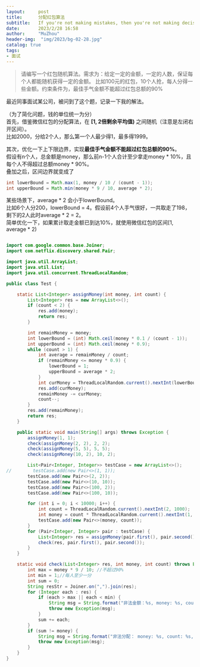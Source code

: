 ```yaml
---
layout:     post
title:      分配红包算法
subtitle:   If you're not making mistakes, then you're not making decisions.
date:       2023/2/28 16:58
author:     "MuZhou"
header-img:  "img/2023/bg-02-28.jpg"
catalog: true
tags:
- 面试
---
```


> 请编写一个红包随机算法。需求为：给定一定的金额，一定的人数，保证每个人都能随机获得一定的金额。
比如100元的红包，10个人抢，每人分得一些金额。约束条件为，最佳手气金额不能超过红包总额的90%

最近同事面试某公司，被问到了这个题，记录一下我的解法。

（为了简化问题，钱的单位统一为分）   
首先，借鉴微信红包的分配算法，在 **[1, 2倍剩余平均值)** 之间随机（注意是左闭右开区间）。  
比如2000，分给2个人，那么第一个人最少得1，最多得1999。

其次，优化一下上下限边界，实现**最佳手气金额不能超过红包总额的90%**。  
假设有n个人，总金额是money，那么前n-1个人合计至少拿走money * 10%，且每个人不得超过总额money * 90%。   
叠加之后，区间边界就变成了
```java
int lowerBound = Math.max(1, money / 10 / (count - 1));
int upperBound = Math.min(money * 9 / 10, average * 2);
```
某些场景下，average * 2 会小于lowerBound。    
比如6个人分200，lowerBound = 4。假设前4个人手气很好，一共取走了198，剩下的2人此时average * 2 = 2。    
简单优化一下，如果累计取走金额已到达10%，就使用微信红包的区间[1, average * 2)

```java

import com.google.common.base.Joiner;
import com.netflix.discovery.shared.Pair;

import java.util.ArrayList;
import java.util.List;
import java.util.concurrent.ThreadLocalRandom;

public class Test {

    static List<Integer> assignMoney(int money, int count) {
        List<Integer> res = new ArrayList<>();
        if (count < 2) {
            res.add(money);
            return res;
        }

        int remainMoney = money;
        int lowerBound = (int) Math.ceil(money * 0.1 / (count - 1));
        int upperBound = (int) Math.ceil(money * 0.9);
        while (count > 1) {
            int average = remainMoney / count;
            if (remainMoney <= money * 0.9) {
                lowerBound = 1;
                upperBound = average * 2;
            }
            int curMoney = ThreadLocalRandom.current().nextInt(lowerBound, Math.min(average * 2, upperBound));
            res.add(curMoney);
            remainMoney -= curMoney;
            count--;
        }
        res.add(remainMoney);
        return res;
    }

    public static void main(String[] args) throws Exception {
        assignMoney(1, 1);
        check(assignMoney(2, 2), 2, 2);
        check(assignMoney(5, 5), 5, 5);
        check(assignMoney(10, 2), 10, 2);

        List<Pair<Integer, Integer>> testCase = new ArrayList<>();
//        testCase.add(new Pair<>(1, 1));
        testCase.add(new Pair<>(2, 2));
        testCase.add(new Pair<>(10, 10));
        testCase.add(new Pair<>(100, 2));
        testCase.add(new Pair<>(100, 10));

        for (int i = 0; i < 10000; i++) {
            int count = ThreadLocalRandom.current().nextInt(2, 1000);
            int money = count * ThreadLocalRandom.current().nextInt(1, 1000);
            testCase.add(new Pair<>(money, count));
        }
        for (Pair<Integer, Integer> pair : testCase) {
            List<Integer> res = assignMoney(pair.first(), pair.second());
            check(res, pair.first(), pair.second());
        }
    }

    static void check(List<Integer> res, int money, int count) throws Exception {
        int max = money * 9 / 10; //不超过90%
        int min = 1;//每人至少一分
        int sum = 0;
        String resStr = Joiner.on(",").join(res);
        for (Integer each : res) {
            if (each > max || each < min) {
                String msg = String.format("非法金额：%s, money: %s, count: %s, res: %s", each, money, count, resStr);
                throw new Exception(msg);
            }
            sum += each;
        }
        if (sum != money) {
            String msg = String.format("非法分配： money: %s, count: %s, res: %s", money, count, resStr);
            throw new Exception(msg);
        }
    }
}

```